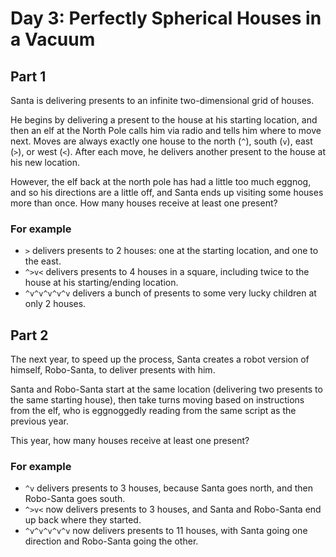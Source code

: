 # Day 3: Perfectly Spherical Houses in a Vacuum

## Part 1

Santa is delivering presents to an infinite two-dimensional grid of houses.

He begins by delivering a present to the house at his starting location, and
then an elf at the North Pole calls him via radio and tells him where to move
next. Moves are always exactly one house to the north (`^`), south (`v`), east
(`>`), or west (`<`). After each move, he delivers another present to the house
at his new location.

However, the elf back at the north pole has had a little too much eggnog, and so
his directions are a little off, and Santa ends up visiting some houses more than
once. How many houses receive at least one present?

### For example

* `>` delivers presents to 2 houses: one at the starting location, and one to the
  east.
* `^>v<` delivers presents to 4 houses in a square, including twice to the house
  at his starting/ending location.
* `^v^v^v^v^v` delivers a bunch of presents to some very lucky children at only 2
  houses.

## Part 2

The next year, to speed up the process, Santa creates a robot version of himself,
Robo-Santa, to deliver presents with him.

Santa and Robo-Santa start at the same location (delivering two presents to the
same starting house), then take turns moving based on instructions from the elf,
who is eggnoggedly reading from the same script as the previous year.

This year, how many houses receive at least one present?

### For example

* `^v` delivers presents to 3 houses, because Santa goes north, and then Robo-Santa
  goes south.
* `^>v<` now delivers presents to 3 houses, and Santa and Robo-Santa end up back
  where they started.
* `^v^v^v^v^v` now delivers presents to 11 houses, with Santa going one direction
  and Robo-Santa going the other.
